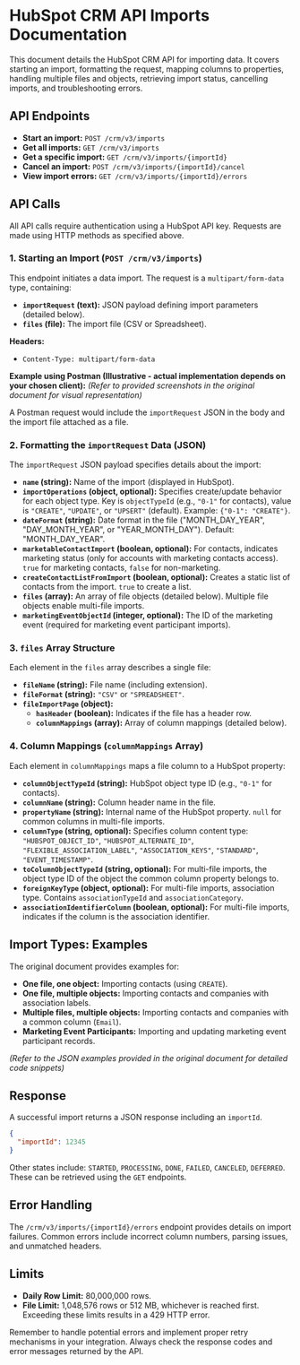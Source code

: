# HubSpot CRM API Imports Documentation

This document details the HubSpot CRM API for importing data.  It covers starting an import, formatting the request, mapping columns to properties, handling multiple files and objects, retrieving import status, cancelling imports, and troubleshooting errors.

## API Endpoints

* **Start an import:** `POST /crm/v3/imports`
* **Get all imports:** `GET /crm/v3/imports`
* **Get a specific import:** `GET /crm/v3/imports/{importId}`
* **Cancel an import:** `POST /crm/v3/imports/{importId}/cancel`
* **View import errors:** `GET /crm/v3/imports/{importId}/errors`

## API Calls

All API calls require authentication using a HubSpot API key.  Requests are made using HTTP methods as specified above.

### 1. Starting an Import (`POST /crm/v3/imports`)

This endpoint initiates a data import.  The request is a `multipart/form-data` type, containing:

* **`importRequest` (text):** JSON payload defining import parameters (detailed below).
* **`files` (file):** The import file (CSV or Spreadsheet).

**Headers:**

* `Content-Type: multipart/form-data`

**Example using Postman (Illustrative - actual implementation depends on your chosen client):**  *(Refer to provided screenshots in the original document for visual representation)*

A Postman request would include the `importRequest` JSON in the body and the import file attached as a file.

### 2. Formatting the `importRequest` Data (JSON)

The `importRequest` JSON payload specifies details about the import:

* **`name` (string):**  Name of the import (displayed in HubSpot).
* **`importOperations` (object, optional):** Specifies create/update behavior for each object type.  Key is `objectTypeId` (e.g., `"0-1"` for contacts), value is `"CREATE"`, `"UPDATE"`, or `"UPSERT"` (default).  Example: `{"0-1": "CREATE"}`.
* **`dateFormat` (string):** Date format in the file ("MONTH_DAY_YEAR", "DAY_MONTH_YEAR", or "YEAR_MONTH_DAY"). Default: "MONTH_DAY_YEAR".
* **`marketableContactImport` (boolean, optional):** For contacts, indicates marketing status (only for accounts with marketing contacts access). `true` for marketing contacts, `false` for non-marketing.
* **`createContactListFromImport` (boolean, optional):** Creates a static list of contacts from the import. `true` to create a list.
* **`files` (array):**  An array of file objects (detailed below).  Multiple file objects enable multi-file imports.
* **`marketingEventObjectId` (integer, optional):**  The ID of the marketing event (required for marketing event participant imports).


### 3.  `files` Array Structure

Each element in the `files` array describes a single file:

* **`fileName` (string):** File name (including extension).
* **`fileFormat` (string):** `"CSV"` or `"SPREADSHEET"`.
* **`fileImportPage` (object):**
    * **`hasHeader` (boolean):**  Indicates if the file has a header row.
    * **`columnMappings` (array):** Array of column mappings (detailed below).


### 4. Column Mappings (`columnMappings` Array)

Each element in `columnMappings` maps a file column to a HubSpot property:

* **`columnObjectTypeId` (string):**  HubSpot object type ID (e.g., `"0-1"` for contacts).
* **`columnName` (string):** Column header name in the file.
* **`propertyName` (string):** Internal name of the HubSpot property.  `null` for common columns in multi-file imports.
* **`columnType` (string, optional):**  Specifies column content type: `"HUBSPOT_OBJECT_ID"`, `"HUBSPOT_ALTERNATE_ID"`, `"FLEXIBLE_ASSOCIATION_LABEL"`, `"ASSOCIATION_KEYS"`, `"STANDARD"`, `"EVENT_TIMESTAMP"`.
* **`toColumnObjectTypeId` (string, optional):** For multi-file imports, the object type ID of the object the common column property belongs to.
* **`foreignKeyType` (object, optional):** For multi-file imports, association type.  Contains `associationTypeId` and `associationCategory`.
* **`associationIdentifierColumn` (boolean, optional):** For multi-file imports, indicates if the column is the association identifier.



## Import Types: Examples

The original document provides examples for:

* **One file, one object:** Importing contacts (using `CREATE`).
* **One file, multiple objects:** Importing contacts and companies with association labels.
* **Multiple files, multiple objects:** Importing contacts and companies with a common column (`Email`).
* **Marketing Event Participants:**  Importing and updating marketing event participant records.

*(Refer to the JSON examples provided in the original document for detailed code snippets)*

## Response

A successful import returns a JSON response including an `importId`.

```json
{
  "importId": 12345
}
```

Other states include: `STARTED`, `PROCESSING`, `DONE`, `FAILED`, `CANCELED`, `DEFERRED`.  These can be retrieved using the `GET` endpoints.


## Error Handling

The `/crm/v3/imports/{importId}/errors` endpoint provides details on import failures. Common errors include incorrect column numbers, parsing issues, and unmatched headers.


## Limits

* **Daily Row Limit:** 80,000,000 rows.
* **File Limit:** 1,048,576 rows or 512 MB, whichever is reached first.  Exceeding these limits results in a 429 HTTP error.

Remember to handle potential errors and implement proper retry mechanisms in your integration.  Always check the response codes and error messages returned by the API.
